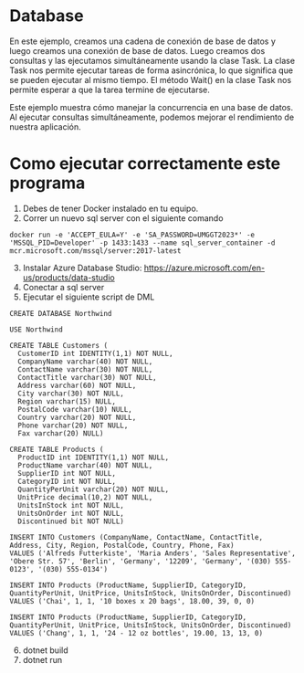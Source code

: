 # Database

En este ejemplo, creamos una cadena de conexión de base de datos y luego creamos una conexión de base de datos. Luego creamos dos consultas y las ejecutamos simultáneamente usando la clase Task. La clase Task nos permite ejecutar tareas de forma asincrónica, lo que significa que se pueden ejecutar al mismo tiempo. El método Wait() en la clase Task nos permite esperar a que la tarea termine de ejecutarse.

Este ejemplo muestra cómo manejar la concurrencia en una base de datos. Al ejecutar consultas simultáneamente, podemos mejorar el rendimiento de nuestra aplicación.

# Como ejecutar correctamente este programa
1. Debes de tener Docker instalado en tu equipo.
2. Correr un nuevo sql server con el siguiente comando
```
docker run -e 'ACCEPT_EULA=Y' -e 'SA_PASSWORD=UMGGT2023*' -e 'MSSQL_PID=Developer' -p 1433:1433 --name sql_server_container -d mcr.microsoft.com/mssql/server:2017-latest
```
3. Instalar Azure Database Studio: https://azure.microsoft.com/en-us/products/data-studio
4. Conectar a sql server
5. Ejecutar el siguiente script de DML

```
CREATE DATABASE Northwind
```

```
USE Northwind

CREATE TABLE Customers (
  CustomerID int IDENTITY(1,1) NOT NULL,
  CompanyName varchar(40) NOT NULL,
  ContactName varchar(30) NOT NULL,
  ContactTitle varchar(30) NOT NULL,
  Address varchar(60) NOT NULL,
  City varchar(30) NOT NULL,
  Region varchar(15) NULL,
  PostalCode varchar(10) NULL,
  Country varchar(20) NOT NULL,
  Phone varchar(20) NOT NULL,
  Fax varchar(20) NULL)

CREATE TABLE Products (
  ProductID int IDENTITY(1,1) NOT NULL,
  ProductName varchar(40) NOT NULL,
  SupplierID int NOT NULL,
  CategoryID int NOT NULL,
  QuantityPerUnit varchar(20) NOT NULL,
  UnitPrice decimal(10,2) NOT NULL,
  UnitsInStock int NOT NULL,
  UnitsOnOrder int NOT NULL,
  Discontinued bit NOT NULL)

INSERT INTO Customers (CompanyName, ContactName, ContactTitle, Address, City, Region, PostalCode, Country, Phone, Fax)
VALUES ('Alfreds Futterkiste', 'Maria Anders', 'Sales Representative', 'Obere Str. 57', 'Berlin', 'Germany', '12209', 'Germany', '(030) 555-0123', '(030) 555-0134')

INSERT INTO Products (ProductName, SupplierID, CategoryID, QuantityPerUnit, UnitPrice, UnitsInStock, UnitsOnOrder, Discontinued)
VALUES ('Chai', 1, 1, '10 boxes x 20 bags', 18.00, 39, 0, 0)

INSERT INTO Products (ProductName, SupplierID, CategoryID, QuantityPerUnit, UnitPrice, UnitsInStock, UnitsOnOrder, Discontinued)
VALUES ('Chang', 1, 1, '24 - 12 oz bottles', 19.00, 13, 13, 0)

```

6. dotnet build
7. dotnet run